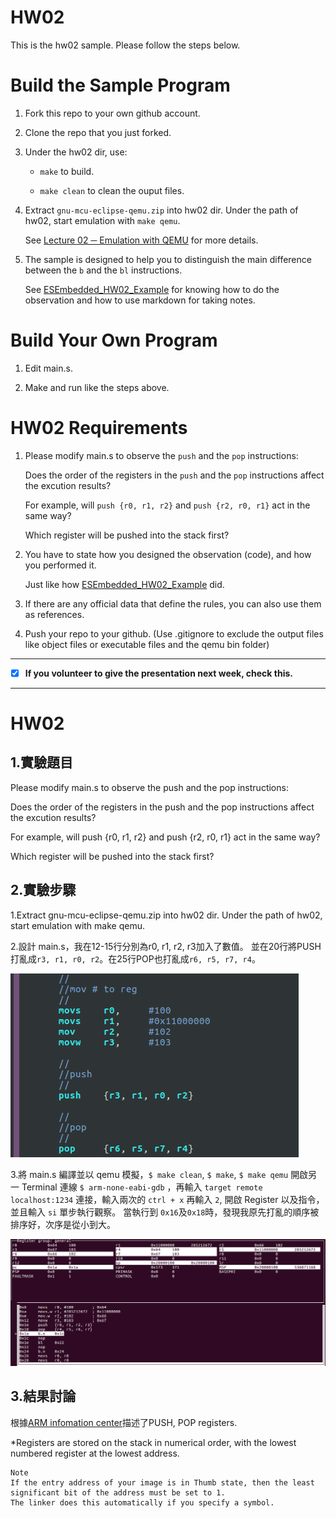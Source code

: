 HW02
===
This is the hw02 sample. Please follow the steps below.

# Build the Sample Program

1. Fork this repo to your own github account.

2. Clone the repo that you just forked.

3. Under the hw02 dir, use:

	* `make` to build.

	* `make clean` to clean the ouput files.

4. Extract `gnu-mcu-eclipse-qemu.zip` into hw02 dir. Under the path of hw02, start emulation with `make qemu`.

	See [Lecture 02 ─ Emulation with QEMU] for more details.

5. The sample is designed to help you to distinguish the main difference between the `b` and the `bl` instructions.  

	See [ESEmbedded_HW02_Example] for knowing how to do the observation and how to use markdown for taking notes.

# Build Your Own Program

1. Edit main.s.

2. Make and run like the steps above.

# HW02 Requirements

1. Please modify main.s to observe the `push` and the `pop` instructions:  

	Does the order of the registers in the `push` and the `pop` instructions affect the excution results?  

	For example, will `push {r0, r1, r2}` and `push {r2, r0, r1}` act in the same way?  

	Which register will be pushed into the stack first?

2. You have to state how you designed the observation (code), and how you performed it.  

	Just like how [ESEmbedded_HW02_Example] did.

3. If there are any official data that define the rules, you can also use them as references.

4. Push your repo to your github. (Use .gitignore to exclude the output files like object files or executable files and the qemu bin folder)

[Lecture 02 ─ Emulation with QEMU]: http://www.nc.es.ncku.edu.tw/course/embedded/02/#Emulation-with-QEMU
[ESEmbedded_HW02_Example]: https://github.com/vwxyzjimmy/ESEmbedded_HW02_Example

--------------------

- [x] **If you volunteer to give the presentation next week, check this.**

--------------------

HW02
===
## 1.實驗題目
Please modify main.s to observe the push and the pop instructions:

Does the order of the registers in the push and the pop instructions affect the excution results?

For example, will push {r0, r1, r2} and push {r2, r0, r1} act in the same way?

Which register will be pushed into the stack first?
## 2.實驗步驟
1.Extract gnu-mcu-eclipse-qemu.zip into hw02 dir. Under the path of hw02, start emulation with make qemu.

2.設計 main.s，我在12-15行分別為r0, r1, r2, r3加入了數值。
並在20行將PUSH打亂成`r3, r1, r0, r2`。在25行POP也打亂成`r6, r5, r7, r4`。

![avatar](https://github.com/P86071244/ESEmbedded_HW02/blob/master/main.s_screenshot.png)

3.將 main.s 編譯並以 qemu 模擬，`$ make clean`, `$ make`, `$ make qemu`
開啟另一 Terminal 連線 `$ arm-none-eabi-gdb` ，再輸入 `target remote localhost:1234` 連接，輸入兩次的 `ctrl + x` 再輸入 `2`, 開啟 Register 以及指令，並且輸入 `si` 單步執行觀察。
當執行到 `0x16`及`0x18`時，發現我原先打亂的順序被排序好，次序是從小到大。

![avater](https://github.com/P86071244/ESEmbedded_HW02/blob/master/qemu_screenshot.png)

## 3.結果討論
根據[ARM infomation center](http://infocenter.arm.com/help/index.jsp?topic=/com.arm.doc.dui0283b/Babefbce.html)描述了PUSH, POP registers. 

*Registers are stored on the stack in numerical order, with the lowest numbered register at the lowest address.

```
Note
If the entry address of your image is in Thumb state, then the least significant bit of the address must be set to 1.
The linker does this automatically if you specify a symbol.
```
